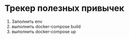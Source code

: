 # Трекер полезных привычек 

1) Заполнить env
2) выполнить docker-compose build
3) выполнить docker-compose up
